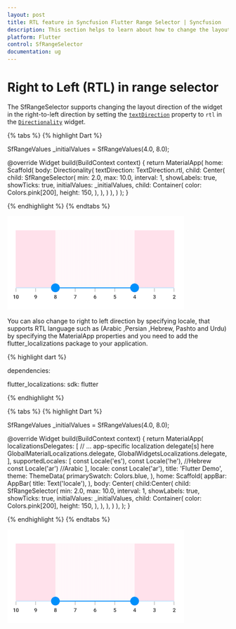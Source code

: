 ```yaml
---
layout: post
title: RTL feature in Syncfusion Flutter Range Selector | Syncfusion
description: This section helps to learn about how to change the layout direction in the right to left direction in range selector for Flutter platform
platform: Flutter
control: SfRangeSelector
documentation: ug
---
```


# Right to Left (RTL) in range selector

The SfRangeSelector supports changing the layout direction of the widget in the right-to-left direction by setting the [`textDirection`](https://api.flutter.dev/flutter/widgets/Directionality/textDirection.html) property to `rtl` in the [`Directionality`](https://api.flutter.dev/flutter/widgets/Directionality-class.html) widget.

{% tabs %}
{% highlight Dart %}

SfRangeValues _initialValues = SfRangeValues(4.0, 8.0);

@override
Widget build(BuildContext context) {
  return MaterialApp(
      home: Scaffold(
          body: Directionality(
            textDirection: TextDirection.rtl,
            child: Center(
              child: SfRangeSelector(
                min: 2.0,
                max: 10.0,
                interval: 1,
                showLabels: true,
                showTicks: true,
                initialValues: _initialValues,
                child: Container(
                    color: Colors.pink[200],
                    height: 150,
                 ),
              ),
            )
         ),
      )
  );
}

{% endhighlight %}
{% endtabs %}

![RTL support](images/right-to-left/right-to-left-support.png)

You can also change to right to left direction by specifying locale, that supports RTL language such as (Arabic ,Persian ,Hebrew, Pashto and Urdu) by specifying the MaterialApp properties and you need to add the flutter_localizations package to your application.

{% highlight dart %}

dependencies:

  flutter_localizations:
    sdk: flutter

{% endhighlight %}

{% tabs %}
{% highlight Dart %}

SfRangeValues _initialValues = SfRangeValues(4.0, 8.0);

@override
Widget build(BuildContext context) {
    return MaterialApp(
      localizationsDelegates: [
        // ... app-specific localization delegate[s] here
        GlobalMaterialLocalizations.delegate,
        GlobalWidgetsLocalizations.delegate,
      ],
      supportedLocales: [
        const Locale('es'),
        const Locale('he'), //Hebrew
        const Locale('ar') //Arabic
      ],
      locale: const Locale('ar'),
      title: 'Flutter Demo',
      theme: ThemeData(
        primarySwatch: Colors.blue,
      ),
      home: Scaffold(
        appBar: AppBar(
          title: Text('locale'),
        ),
        body: Center(
          child:Center(
              child: SfRangeSelector(
                  min: 2.0,
                  max: 10.0,
                  interval: 1,
                  showLabels: true,
                  showTicks: true,
                  initialValues: _initialValues,
                  child: Container(
                         color: Colors.pink[200],
                         height: 150,
                  ),
               ),
           ),
        )
      ),
    );
 }

{% endhighlight %}
{% endtabs %}

![RTL support](images/right-to-left/right-to-left-localization.png)
